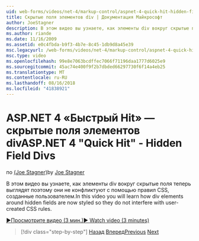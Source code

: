 ```yaml
---
uid: web-forms/videos/net-4/markup-control/aspnet-4-quick-hit-hidden-field-divs
title: Скрытые поля элементов div | Документация Майкрософт
author: JoeStagner
description: В этом видео вы узнаете, как элементы div вокруг скрытые поля теперь выглядят поэтому они не конфликтуют с помощью правил CSS, созданные пользователем.
ms.author: riande
ms.date: 11/16/2009
ms.assetid: e0c4fbda-b9f3-4b7e-8c45-1db9d8a45e39
msc.legacyurl: /web-forms/videos/net-4/markup-control/aspnet-4-quick-hit-hidden-field-divs
msc.type: video
ms.openlocfilehash: 99e8e7063bcdffec7066f71196daa1777d6025e9
ms.sourcegitcommit: 45ac74e400f9f2b7dbded66297730f6f14a4eb25
ms.translationtype: MT
ms.contentlocale: ru-RU
ms.lasthandoff: 08/16/2018
ms.locfileid: "41838921"
---
```

<a name="aspnet-4-quick-hit---hidden-field-divs"></a><span data-ttu-id="d613e-103">ASP.NET 4 «Быстрый Hit» — скрытые поля элементов div</span><span class="sxs-lookup"><span data-stu-id="d613e-103">ASP.NET 4 "Quick Hit" - Hidden Field Divs</span></span>
====================
<span data-ttu-id="d613e-104">по [(Joe Stagner)](https://github.com/JoeStagner)</span><span class="sxs-lookup"><span data-stu-id="d613e-104">by [Joe Stagner](https://github.com/JoeStagner)</span></span>

<span data-ttu-id="d613e-105">В этом видео вы узнаете, как элементы div вокруг скрытые поля теперь выглядят поэтому они не конфликтуют с помощью правил CSS, созданные пользователем.</span><span class="sxs-lookup"><span data-stu-id="d613e-105">In this video you will learn how div elements around hidden fields are now styled so they do not interfere with user-created CSS rules.</span></span>

[<span data-ttu-id="d613e-106">&#9654;Просмотрите видео (3 мин.)</span><span class="sxs-lookup"><span data-stu-id="d613e-106">&#9654; Watch video (3 minutes)</span></span>](https://channel9.msdn.com/Blogs/ASP-NET-Site-Videos/aspnet-4-quick-hit-hidden-field-divs)

> [!div class="step-by-step"]
> <span data-ttu-id="d613e-107">[Назад](aspnet-4-quick-hit-tableless-menu-control.md)
> [Вперед](aspnet-4-quick-hit-disabled-control-styling.md)</span><span class="sxs-lookup"><span data-stu-id="d613e-107">[Previous](aspnet-4-quick-hit-tableless-menu-control.md)
[Next](aspnet-4-quick-hit-disabled-control-styling.md)</span></span>
